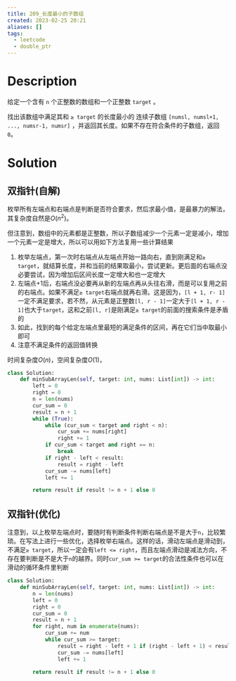```yaml
---
title: 209_长度最小的子数组
created: 2023-02-25 20:21
aliases: []
tags:
  - leetcode 
  - double_ptr 
---
```


# Description

给定一个含有 `n` 个正整数的数组和一个正整数 `target` 。

找出该数组中满足其和 `≥ target` 的长度最小的 连续子数组 `[numsl, numsl+1, ..., numsr-1, numsr]` ，并返回其长度。如果不存在符合条件的子数组，返回 `0`。


# Solution

## 双指针(自解)

枚举所有左端点和右端点是判断是否符合要求，然后求最小值，是最暴力的解法，其复杂度自然是$O(n^2)$。

但注意到，数组中的元素都是正整数，所以子数组减少一个元素一定是减小，增加一个元素一定是增大，所以可以用如下方法复用一些计算结果

1. 枚举左端点，第一次时右端点从左端点开始一路向右，直到刚满足和`≥ target`，就结算长度，并和当前的结果取最小，尝试更新。更后面的右端点没必要尝试，因为增加后区间长度一定增大和也一定增大
2. 左端点+1后，右端点没必要再从新的左端点再从头往右滑，而是可以复用之前的右端点。如果不满足`≥ target`右端点就再右滑。这是因为，`[l + 1, r- 1]`一定不满足要求，若不然，从元素是正整数`[l, r - 1]`一定大于`[l + 1, r - 1]`也大于`target`，这和之前`[l, r]`是刚满足`≥ target`的前面的搜索条件是矛盾的
3. 如此，找到的每个给定左端点里最短的满足条件的区间，再在它们当中取最小即可
4. 注意不满足条件的返回值转换

时间复杂度$O(n)$，空间复杂度$O(1)$，

```python
class Solution:
    def minSubArrayLen(self, target: int, nums: List[int]) -> int:
        left = 0
        right = 0
        n = len(nums)
        cur_sum = 0
        result = n + 1
        while (True):
            while (cur_sum < target and right < n):
                cur_sum += nums[right]
                right += 1
            if cur_sum < target and right == n:
                break
            if right - left < result:
                result = right - left
            cur_sum -= nums[left]
            left += 1

        return result if result != n + 1 else 0
```

## 双指针(优化)

注意到，以上枚举左端点时，要随时有判断条件判断右端点是不是大于`n`，比较繁琐。在写法上进行一些优化，选择枚举右端点。这样的话，滑动左端点是滑动到，不满足`≥ target`，所以一定会有`left <= right`，而且左端点滑动是减法方向，不存在要判断是不是大于`n`的越界。同时`cur_sum >= target`的合法性条件也可以在滑动的循环条件里判断

```python
class Solution:
    def minSubArrayLen(self, target: int, nums: List[int]) -> int:
        n = len(nums)
        left = 0
        right = 0
        cur_sum = 0
        result = n + 1
        for right, num in enumerate(nums):
            cur_sum += num
            while cur_sum >= target:
                result = right - left + 1 if (right - left + 1) < result else result
                cur_sum -= nums[left]
                left += 1

        return result if result != n + 1 else 0
```
